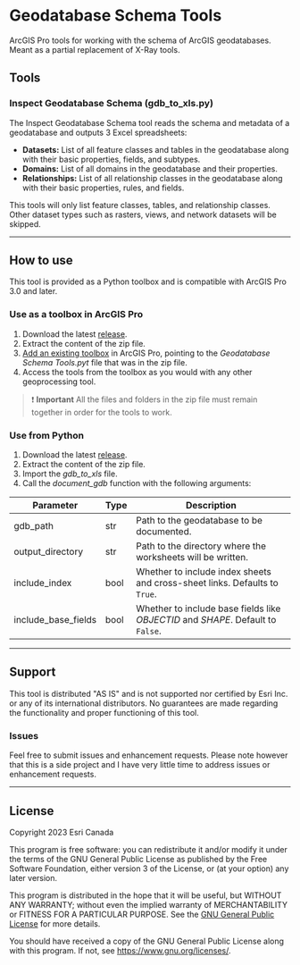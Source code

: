 # Geodatabase Schema Tools

ArcGIS Pro tools for working with the schema of ArcGIS geodatabases. Meant as a partial replacement of X-Ray tools.

## Tools

### Inspect Geodatabase Schema (gdb_to_xls.py)

The Inspect Geodatabase Schema tool reads the schema and metadata of a geodatabase and outputs 3 Excel spreadsheets:

- **Datasets:** List of all feature classes and tables in the geodatabase along with their basic properties, fields, and subtypes.
- **Domains:** List of all domains in the geodatabase and their properties.
- **Relationships:** List of all relationship classes in the geodatabase along with their basic properties, rules, and fields.

This tools will only list feature classes, tables, and relationship classes. Other dataset types such as rasters, views, and network datasets will be skipped.

---

## How to use

This tool is provided as a Python toolbox and is compatible with ArcGIS Pro 3.0 and later.

### Use as a toolbox in ArcGIS Pro

1. Download the latest [release](https://github.com/dblanchardDev/arcgis-pro-gdb-schema/releases).
1. Extract the content of the zip file.
1. [Add an existing toolbox](https://pro.arcgis.com/en/pro-app/latest/help/projects/connect-to-a-toolbox.htm) in ArcGIS Pro, pointing to the _Geodatabase Schema Tools.pyt_ file that was in the zip file.
1. Access the tools from the toolbox as you would with any other geoprocessing tool.

> ❗ **Important**
> All the files and folders in the zip file must remain together in order for the tools to work.

### Use from Python

1. Download the latest [release](/release).
1. Extract the content of the zip file.
1. Import the _gdb\_to\_xls_ file.
1. Call the _document_gdb_ function with the following arguments:

| Parameter           | Type | Description
|---------------------|------|-------------
| gdb_path            | str  | Path to the geodatabase to be documented.
| output_directory    | str  | Path to the directory where the worksheets will be written.
| include_index       | bool | Whether to include index sheets and cross-sheet links. Defaults to `True`.
| include_base_fields | bool | Whether to include base fields like _OBJECTID_ and _SHAPE_. Default to `False`.

---

## Support

This tool is distributed "AS IS" and is not supported nor certified by Esri Inc. or any of its international distributors. No guarantees are made regarding the functionality and proper functioning of this tool.

### Issues

Feel free to submit issues and enhancement requests. Please note however that this is a side project and I have very little time to address issues or enhancement requests.

---

## License

Copyright 2023 Esri Canada

This program is free software: you can redistribute it and/or modify it under the terms of the GNU General Public License as published by the Free Software Foundation, either version 3 of the License, or (at your option) any later version.

This program is distributed in the hope that it will be useful, but WITHOUT ANY WARRANTY; without even the implied warranty of MERCHANTABILITY or FITNESS FOR A PARTICULAR PURPOSE. See the [GNU General Public License](/LICENSE) for more details.

You should have received a copy of the GNU General Public License along with this program. If not, see <https://www.gnu.org/licenses/>.
